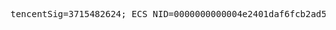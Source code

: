 <pre>
tencentSig=3715482624; ECS_NID=0000000000004e2401daf6fcb2ad534fd6505a019cb0efc118; Hm_lvt_dbdad24cd7b6d0a7e89812352209aabe=1453532409; Hm_lpvt_dbdad24cd7b6d0a7e89812352209aabe=1453532415; PIDDKC884856=2016012315001341708088; VPSDKC884856=1; FVTDKC884856=635891580154014939; LVTDKC884856=635891580154014939; VTSDKC884856=1; MSTSDKC884856=0; SIDDKC884856=185a05327dd04ef6a2d1536d2f2382ef; HBCDKC884856=%7B%22Ticks%22%3A%22635891580155264955%22%2C%22haschat%22%3Afalse%2C%22vstatus%22%3A1%2C%22startkind%22%3A1%2C%22lroid%22%3A%22%22%2C%22oname%22%3A%22%22%2C%22Result%22%3A%22%22%2C%22cos%22%3A%22%22%2C%22pc%22%3A%2278f4a02854094fe7966abb9c3f65c730%22%7D
</pre>